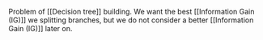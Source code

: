 Problem of [[Decision tree]] building. We want the best [[Information Gain (IG)]] we splitting branches, but we do not consider a better [[Information Gain (IG)]] later on. 